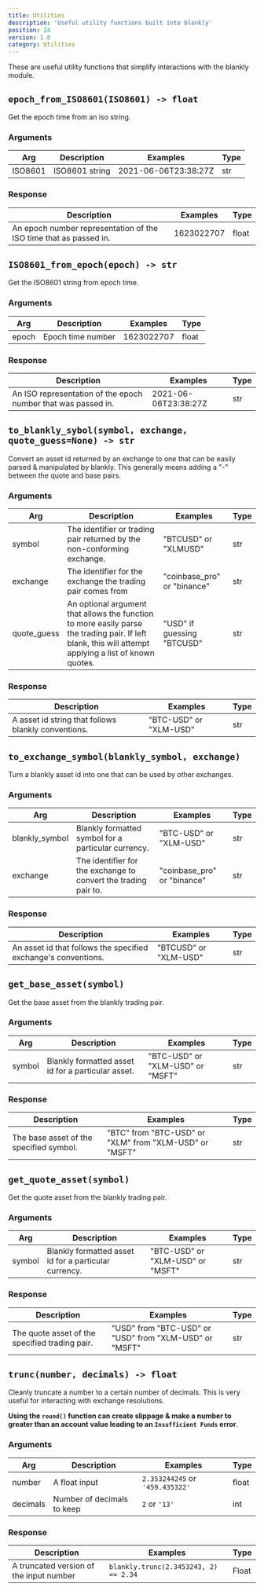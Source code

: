 ```yaml
---
title: Utilities
description: 'Useful utility functions built into blankly'
position: 24
version: 1.0
category: Utilities
---
```


These are useful utility functions that simplify interactions with the blankly module.

## `epoch_from_ISO8601(ISO8601) -> float`

Get the epoch time from an iso string.

### Arguments

| Arg     | Description    | Examples             | Type |
| ------- | -------------- | -------------------- | ---- |
| ISO8601 | ISO8601 string | 2021-06-06T23:38:27Z | str  |

### Response

| Description                                                  | Examples   | Type  |
| ------------------------------------------------------------ | ---------- | ----- |
| An epoch number representation of the ISO time that as passed in. | 1623022707 | float |

## `ISO8601_from_epoch(epoch) -> str`

Get the ISO8601 string from epoch time.

### Arguments

| Arg   | Description       | Examples   | Type  |
| ----- | ----------------- | ---------- | ----- |
| epoch | Epoch time number | 1623022707 | float |

### Response

| Description                                                  | Examples             | Type |
| ------------------------------------------------------------ | -------------------- | ---- |
| An ISO representation of the epoch number that was passed in. | 2021-06-06T23:38:27Z | str  |

## `to_blankly_sybol(symbol, exchange, quote_guess=None) -> str`

Convert an asset id returned by an exchange to one that can be easily parsed & manipulated by blankly. This generally means adding a "-" between the quote and base pairs.

### Arguments

| Arg         | Description                                                  | Examples                    | Type |
| ----------- | ------------------------------------------------------------ | --------------------------- | ---- |
| symbol      | The identifier or trading pair returned by the non-conforming exchange. | "BTCUSD" or "XLMUSD"        | str  |
| exchange    | The identifier for the exchange the trading pair comes from  | "coinbase_pro" or "binance" | str  |
| quote_guess | An optional argument that allows the function to more easily parse the trading pair. If left blank, this will attempt applying a list of known quotes. | "USD" if guessing "BTCUSD"  | str  |

### Response

| Description                                         | Examples               | Type |
| --------------------------------------------------- | ---------------------- | ---- |
| A asset id string that follows blankly conventions. | "BTC-USD" or "XLM-USD" | str  |

## `to_exchange_symbol(blankly_symbol, exchange)`

Turn a blankly asset id into one that can be used by other exchanges.

### Arguments

| Arg            | Description                                                  | Examples                    | Type |
| -------------- | ------------------------------------------------------------ | --------------------------- | ---- |
| blankly_symbol | Blankly formatted symbol for a particular currency.          | "BTC-USD" or "XLM-USD"      | str  |
| exchange       | The identifier for the exchange to convert the trading pair to. | "coinbase_pro" or "binance" | str  |

### Response

| Description                                                  | Examples              | Type |
| ------------------------------------------------------------ | --------------------- | ---- |
| An asset id that follows the specified exchange's conventions. | "BTCUSD" or "XLM-USD" | str  |

## `get_base_asset(symbol)`

Get the base asset from the blankly trading pair.

### Arguments

| Arg    | Description                                        | Examples                         | Type |
| ------ | -------------------------------------------------- | -------------------------------- | ---- |
| symbol | Blankly formatted asset id for a particular asset. | "BTC-USD" or "XLM-USD" or "MSFT" | str  |

### Response

| Description                             | Examples                                               | Type |
| --------------------------------------- | ------------------------------------------------------ | ---- |
| The base asset of the specified symbol. | "BTC" from "BTC-USD" or "XLM" from "XLM-USD" or "MSFT" | str  |

## `get_quote_asset(symbol)`

Get the quote asset from the blankly trading pair.

### Arguments

| Arg    | Description                                           | Examples                         | Type |
| ------ | ----------------------------------------------------- | -------------------------------- | ---- |
| symbol | Blankly formatted asset id for a particular currency. | "BTC-USD" or "XLM-USD" or "MSFT" | str  |

### Response

| Description                                    | Examples                                               | Type |
| ---------------------------------------------- | ------------------------------------------------------ | ---- |
| The quote asset of the specified trading pair. | "USD" from "BTC-USD" or "USD" from "XLM-USD" or "MSFT" | str  |

## `trunc(number, decimals) -> float`

Cleanly truncate a number to a certain number of decimals. This is very useful for interacting with exchange resolutions. 

**Using the `round()` function can create slippage & make a number to greater than an account value leading to an `Insufficient Funds` error**.

### Arguments

| Arg      | Description                | Examples                        | Type  |
| -------- | -------------------------- | ------------------------------- | ----- |
| number   | A float input              | `2.353244245` or `'459.435322'` | float |
| decimals | Number of decimals to keep | `2` or `'13'`                   | int   |

### Response

| Description                             | Examples                              | Type  |
| --------------------------------------- | ------------------------------------- | ----- |
| A truncated version of the input number | `blankly.trunc(2.3453243, 2) == 2.34` | Float |
